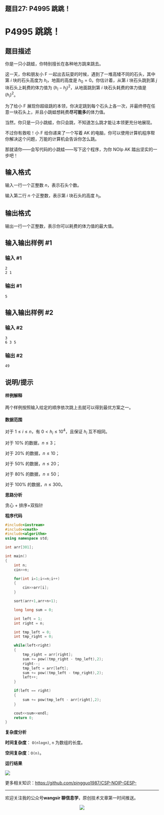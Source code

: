 ﻿## 题目27: P4995 跳跳！

# P4995 跳跳！

## 题目描述

你是一只小跳蛙，你特别擅长在各种地方跳来跳去。

这一天，你和朋友小 F 一起出去玩耍的时候，遇到了一堆高矮不同的石头，其中第 $i$ 块的石头高度为 $h_i$，地面的高度是 $h_0 = 0$。你估计着，从第 $i$ 块石头跳到第 $j$ 块石头上耗费的体力值为 $(h_i - h_j) ^ 2$，从地面跳到第 $i$ 块石头耗费的体力值是 $(h_i) ^ 2$。

为了给小 F 展现你超级跳的本领，你决定跳到每个石头上各一次，并最终停在任意一块石头上，并且小跳蛙想耗费**尽可能多**的体力值。

当然，你只是一只小跳蛙，你只会跳，不知道怎么跳才能让本领更充分地展现。

不过你有救啦！小 F 给你递来了一个写着 AK 的电脑，你可以使用计算机程序帮你解决这个问题，万能的计算机会告诉你怎么跳。

那就请你——会写代码的小跳蛙——写下这个程序，为你 NOIp AK 踏出坚实的一步吧！

## 输入格式

输入一行一个正整数 $n$，表示石头个数。

输入第二行 $n$ 个正整数，表示第 $i$ 块石头的高度 $h_i$。

## 输出格式

输出一行一个正整数，表示你可以耗费的体力值的最大值。

## 输入输出样例 #1

### 输入 #1

```
2
2 1
```

### 输出 #1

```
5
```

## 输入输出样例 #2

### 输入 #2

```
3
6 3 5
```

### 输出 #2

```
49
```

## 说明/提示

#### 样例解释

两个样例按照输入给定的顺序依次跳上去就可以得到最优方案之一。

#### 数据范围
对于 $1 \leq i \leq n$，有 $0 < h_i \leq 10 ^ 4$，且保证 $h_i$ 互不相同。

对于 $10\%$ 的数据，$n \leq 3$；

对于 $20\%$ 的数据，$n \leq 10$；

对于 $50\%$ 的数据，$n \leq 20$；

对于 $80\%$ 的数据，$n \leq 50$；

对于 $100\%$ 的数据，$n \leq 300$。



**思路分析**

贪心 + 排序+双指针

**程序代码**

```c++
#include<iostream>
#include<cmath>
#include<algorithm>
using namespace std;

int arr[301];

int main()
{
    int n;
    cin>>n;

    for(int i=1;i<=n;i++)
    {
        cin>>arr[i];
    }

    sort(arr+1,arr+n+1);

    long long sum = 0;

    int left = 1;
    int right = n;

    int tmp_left = 0;
    int tmp_right = 0;

    while(left<right)
    {
        tmp_right = arr[right];
        sum += pow((tmp_right - tmp_left),2);
        right--;
        tmp_left = arr[left];
        sum += pow((tmp_left - tmp_right),2);
        left++;
    }

    if(left == right)
    {
        sum += pow(tmp_left - arr[right],2);
    }

    cout<<sum<<endl;
    return 0;
}

```

**复杂度分析**

**时间复杂度**： `O(nlogn)`, `n` 为数组的长度。

**空间复杂度**：`O(n)`。

**运行结果**

<img src ="https://cdn.jsdelivr.net/gh/pingguo1987/CSP-NOIP-GESP-/image/pic/贪心/贪心_题目27：P4995 跳跳！/image-20250410161439018.png" />



更多相关知识：https://github.com/pingguo1987/CSP-NOIP-GESP-

---

欢迎关注我的公众号**wangsir 聊信息学**，原创技术文章第一时间推送。

<center>
    <img src="https://cdn.jsdelivr.net/gh/pingguo1987/CSP-NOIP-GESP-/image/pic/公众号-扫码版.png">
</center>

